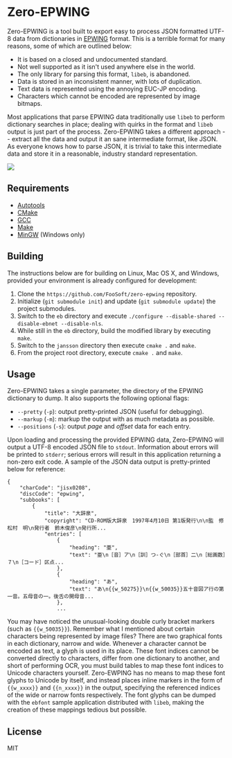 # Zero-EPWING #

Zero-EPWING is a tool built to export easy to process JSON formatted UTF-8 data from dictionaries in
[EPWING](https://ja.wikipedia.org/wiki/EPWING) format. This is a terrible format for many reasons, some of which are
outlined below:

*   It is based on a closed and undocumented standard.
*   Not well supported as it isn't used anywhere else in the world.
*   The only library for parsing this format, `libeb`, is abandoned.
*   Data is stored in an inconsistent manner, with lots of duplication.
*   Text data is represented using the annoying EUC-JP encoding.
*   Characters which cannot be encoded are represented by image bitmaps.

Most applications that parse EPWING data traditionally use `libeb` to perform dictionary searches in place; dealing with
quirks in the format and `libeb` output is just part of the process. Zero-EPWING takes a different approach -- extract
all the data and output it an sane intermediate format, like JSON. As everyone knows how to parse JSON, it is trivial to
take this intermediate data and store it in a reasonable, industry standard representation.

![](https://foosoft.net/projects/zero-epwing/img/zero-wing.png)

## Requirements ##

*   [Autotools](https://www.gnu.org/software/automake/manual/html_node/Autotools-Introduction.html)
*   [CMake](https://cmake.org/)
*   [GCC](https://gcc.gnu.org/)
*   [Make](https://www.gnu.org/software/make/)
*   [MinGW](http://www.mingw.org/) (Windows only)

## Building ##

The instructions below are for building on Linux, Mac OS X, and Windows, provided your environment is already configured
for development:

1.  Clone the `https://github.com/FooSoft/zero-epwing` repository.
2.  Initialize (`git submodule init`) and update (`git submodule update`) the project submodules.
3.  Switch to the `eb` directory and execute `./configure --disable-shared --disable-ebnet --disable-nls`.
4.  While still in the `eb` directory, build the modified library by executing `make`.
4.  Switch to the `jansson` directory then execute `cmake .` and `make`.
5.  From the project root directory, execute `cmake .` and `make`.

## Usage ##

Zero-EPWING takes a single parameter, the directory of the EPWING dictionary to dump. It also supports the following
optional flags:

*   `--pretty` (`-p`): output pretty-printed JSON (useful for debugging).
*   `--markup` (`-m`): markup the output with as much metadata as possible.
*   `--positions` (`-s`): output *page* and *offset* data for each entry.

Upon loading and processing the provided EPWING data, Zero-EPWING will output a UTF-8 encoded JSON file to `stdout`.
Information about errors will be printed to `stderr`; serious errors will result in this application returning a
non-zero exit code. A sample of the JSON data output is pretty-printed below for reference:

```
{
    "charCode": "jisx0208",
    "discCode": "epwing",
    "subbooks": [
        {
            "title": "大辞泉",
            "copyright": "CD-ROM版大辞泉　1997年4月10日 第1版発行\n\n監　修　松村　明\n発行者　鈴木俊彦\n発行所...
            "entries": [
                {
                    "heading": "亜",
                    "text": "亜\n［音］ア\n［訓］つ‐ぐ\n［部首］二\n［総画数］７\n［コード］区点...
                },
                {
                    "heading": "あ",
                    "text": "あ\n{{w_50275}}\n{{w_50035}}五十音図ア行の第一音。五母音の一。後舌の開母音...
                },
                ...
```

You may have noticed the unusual-looking double curly bracket markers (such as `{{w_50035}}`). Remember what I mentioned
about certain characters being represented by image files? There are two graphical fonts in each dictionary, narrow and
wide. Whenever a character cannot be encoded as text, a glyph is used in its place. These font indices cannot be
converted directly to characters, differ from one dictionary to another, and short of performing OCR, you must build
tables to map these font indices to Unicode characters yourself. Zero-EWPING has no means to map these font glyphs to
Unicode by itself, and instead places inline markers in the form of `{{w_xxxx}}` and `{{n_xxxx}}` in the output,
specifying the referenced indices of the wide or narrow fonts respectively. The font glyphs can be dumped with the
`ebfont` sample application distributed with `libeb`, making the creation of these mappings tedious but possible.

## License ##

MIT
